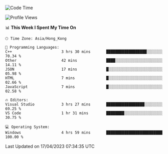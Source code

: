 <!--START_SECTION:waka-->
![Code Time](http://img.shields.io/badge/Code%20Time-50%20hrs%2037%20mins-blue)

![Profile Views](http://img.shields.io/badge/Profile%20Views-1-blue)

📊 **This Week I Spent My Time On** 

```text
🕑︎ Time Zone: Asia/Hong_Kong

💬 Programming Languages: 
C++                      3 hrs 30 mins       ██████████████████░░░░░░░   70.34 % 
Other                    42 mins             ████░░░░░░░░░░░░░░░░░░░░░   14.11 % 
JSON                     17 mins             █░░░░░░░░░░░░░░░░░░░░░░░░   05.98 % 
HTML                     7 mins              █░░░░░░░░░░░░░░░░░░░░░░░░   02.66 % 
JavaScript               7 mins              █░░░░░░░░░░░░░░░░░░░░░░░░   02.58 % 

🔥 Editors: 
Visual Studio            3 hrs 27 mins       █████████████████░░░░░░░░   69.25 % 
VS Code                  1 hr 31 mins        ████████░░░░░░░░░░░░░░░░░   30.75 % 

💻 Operating System: 
Windows                  4 hrs 59 mins       █████████████████████████   100.00 % 
```


 Last Updated on 17/04/2023 07:34:35 UTC
<!--END_SECTION:waka-->
